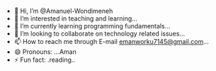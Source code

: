 - 👋 Hi, I’m @Amanuel-Wondimeneh
- 👀 I’m interested in teaching and learning...
- 🌱 I’m currently learning programming fundamentals...
- 💞️ I’m looking to collaborate on technology related issues...
- 📫 How to reach me through E-mail emanworku7145@gmail.com...
- 😄 Pronouns: ...Aman
- ⚡ Fun fact: .reading..

<!---
Amanuel-Wondimeneh/Amanuel-Wondimeneh is a ✨ special ✨ repository because its `README.md` (this file) appears on your GitHub profile.
You can click the Preview link to take a look at your changes.
--->

